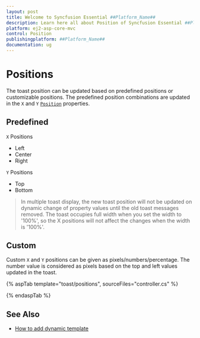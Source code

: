 ```yaml
---
layout: post
title: Welcome to Syncfusion Essential ##Platform_Name##
description: Learn here all about Position of Syncfusion Essential ##Platform_Name## widgets based on HTML5 and jQuery.
platform: ej2-asp-core-mvc
control: Position
publishingplatform: ##Platform_Name##
documentation: ug
---
```



# Positions

The toast position can be updated based on predefined positions or customizable positions. The predefined position combinations are updated in the `X` and `Y` [`Position`](https://help.syncfusion.com/cr/aspnetcore-js2/Syncfusion.EJ2.Notifications.Toast.html#Syncfusion_EJ2_Notifications_Toast_Position) properties.

## Predefined

`X` Positions

* Left
* Center
* Right

`Y` Positions

* Top
* Bottom

> In multiple toast display, the new toast position will not be updated on dynamic change of property values until the old toast messages removed.
> The toast occupies full width when you set the width to '100%', so the X positions will not affect the changes when the width is '100%'.

## Custom

Custom `X` and `Y` positions can be given as pixels/numbers/percentage. The number value is considered as pixels based on the top and left values updated in the toast.

{% aspTab template="toast/positions", sourceFiles="controller.cs" %}

{% endaspTab %}

## See Also

* [How to add dynamic template](./how-to/add-dynamic-template/)